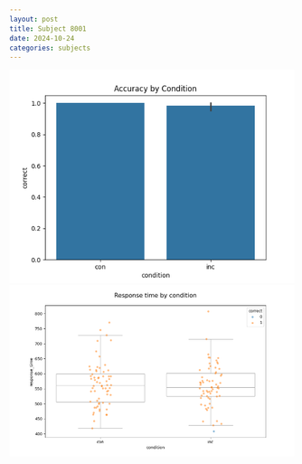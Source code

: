 ```yaml
---
layout: post
title: Subject 8001
date: 2024-10-24
categories: subjects
---
```


![](data/8001/run-6/8001_NF_acc.png)
![](data/8001/run-6/8001_NF_rt.png)
